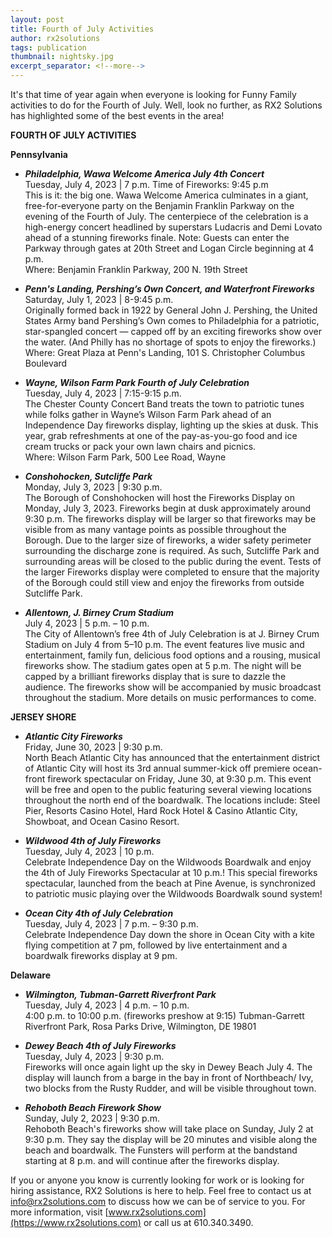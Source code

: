 ```yaml
---
layout: post
title: Fourth of July Activities
author: rx2solutions
tags: publication
thumbnail: nightsky.jpg
excerpt_separator: <!--more-->
---
```

It's that time of year again when everyone is looking for Funny Family activities to do for the Fourth of July. Well, look no further, as RX2 Solutions 
has highlighted some of the best events in the area!
<!--more-->

**FOURTH OF JULY ACTIVITIES**

**Pennsylvania**
- **<i>Philadelphia, Wawa Welcome America July 4th Concert</i>**<br>
Tuesday, July 4, 2023 | 7 p.m. Time of Fireworks: 9:45 p.m<br>
This is it: the big one. Wawa Welcome America culminates in a giant, free-for-everyone party on the Benjamin Franklin Parkway on the evening of the Fourth of July. The centerpiece of the celebration is a high-energy concert headlined by superstars Ludacris and Demi Lovato ahead of a stunning fireworks finale. Note: Guests can enter the Parkway through gates at 20th Street and Logan Circle beginning at 4 p.m.<br>
Where: Benjamin Franklin Parkway, 200 N. 19th Street <br>

- **<i>Penn's Landing, Pershing’s Own Concert, and Waterfront Fireworks</i>**<br>
Saturday, July 1, 2023 | 8-9:45 p.m.<br>
Originally formed back in 1922 by General John J. Pershing, the United States Army band Pershing’s Own comes to Philadelphia for a patriotic, star-spangled concert — capped off by an exciting fireworks show over the water. (And Philly has no shortage of spots to enjoy the fireworks.)<br>
Where: Great Plaza at Penn's Landing, 101 S. Christopher Columbus Boulevard <br>

- **_Wayne, Wilson Farm Park Fourth of July Celebration_** <br>
Tuesday, July 4, 2023 | 7:15-9:15 p.m.<br>
The Chester County Concert Band treats the town to patriotic tunes while folks gather in Wayne’s Wilson Farm Park ahead of an Independence Day fireworks display, lighting up the skies at dusk. This year, grab refreshments at one of the pay-as-you-go food and ice cream trucks or pack your own lawn chairs and picnics.<br>
Where: Wilson Farm Park, 500 Lee Road, Wayne <br>


- **_Conshohocken, Sutcliffe Park_** <br>
Monday, July 3, 2023 | 9:30 p.m. <br>
The Borough of Conshohocken will host the Fireworks Display on Monday, July 3, 2023. Fireworks begin at dusk approximately around 9:30 p.m. The fireworks display will be larger so that fireworks may be visible from as many vantage points as possible throughout the Borough. Due to the larger size of fireworks, a wider safety perimeter surrounding the discharge zone is required. As such, Sutcliffe Park and surrounding areas will be closed to the public during the event. Tests of the larger Fireworks display were completed to ensure that the majority of the Borough could still view and enjoy the fireworks from outside Sutcliffe Park.<br>


- **_Allentown, J. Birney Crum Stadium_** <br>
July 4, 2023 | 5 p.m. – 10 p.m. <br>
The City of Allentown’s free 4th of July Celebration is at J. Birney Crum Stadium on July 4 from 5–10 p.m. The event features live music and entertainment, family fun, delicious food options and a rousing, musical fireworks show. The stadium gates open at 5 p.m. The night will be capped by a brilliant fireworks display that is sure to dazzle the audience. The fireworks show will be accompanied by music broadcast throughout the stadium. More details on music performances to come.<br>

**JERSEY SHORE**
- **_Atlantic City Fireworks_** <br>
Friday, June 30, 2023 | 9:30 p.m. <br>
North Beach Atlantic City has announced that the entertainment district of Atlantic City will host its 3rd annual summer-kick off premiere ocean-front firework spectacular on Friday, June 30, at 9:30 p.m. This event will be free and open to the public featuring several viewing locations throughout the north end of the boardwalk. The locations include: Steel Pier, Resorts Casino Hotel, Hard Rock Hotel & Casino Atlantic City, Showboat, and Ocean Casino Resort. <br>


- **_Wildwood 4th of July Fireworks_** <br>
Tuesday, July 4, 2023 | 10 p.m. <br>
Celebrate Independence Day on the Wildwoods Boardwalk and enjoy the 4th of July Fireworks Spectacular at 10 p.m.! This special fireworks spectacular, launched from the beach at Pine Avenue, is synchronized to patriotic music playing over the Wildwoods Boardwalk sound system! <br>


- **_Ocean City 4th of July Celebration_** <br>
Tuesday, July 4, 2023 | 7 p.m. – 9:30 p.m. <br>
Celebrate Independence Day down the shore in Ocean City with a kite flying competition at 7 pm, followed by live entertainment and a boardwalk fireworks display at 9 pm. <br>

**Delaware**

- **_Wilmington, Tubman-Garrett Riverfront Park_** <br>
Tuesday, July 4, 2023 | 4 p.m. – 10 p.m. <br>
4:00 p.m. to 10:00 p.m. (fireworks preshow at 9:15) Tubman-Garrett Riverfront Park, Rosa Parks Drive, Wilmington, DE 19801 <br>

- **_Dewey Beach 4th of July Fireworks_** <br>
Tuesday, July 4, 2023 | 9:30 p.m. <br>
Fireworks will once again light up the sky in Dewey Beach July 4. The display will launch from a barge in the bay in front of Northbeach/ Ivy, two blocks from the Rusty Rudder, and will be visible throughout town. <br>

- **_Rehoboth Beach Firework Show_** <br>
Sunday, July 2, 2023 | 9:30 p.m. <br>
Rehoboth Beach's fireworks show will take place on Sunday, July 2 at 9:30 p.m. They say the display will be 20 minutes and visible along the beach and boardwalk. The Funsters will perform at the bandstand starting at 8 p.m. and will continue after the fireworks display. <br>


If you or anyone you know is currently looking for work or is looking for hiring assistance, RX2 Solutions is here to help. Feel free to contact us at 
[info@rx2solutions.com](mailto:info@rx2solutions.com) to discuss how we can be of service to you. For more information, visit [www.rx2solutions.com](https://www.rx2solutions.com) or call us at 610.340.3490.

